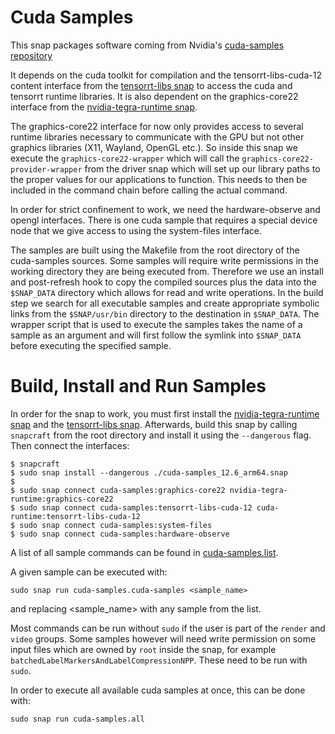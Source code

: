 # Cuda Samples

This snap packages software coming from Nvidia's [cuda-samples
repository](https://github.com/NVIDIA/cuda-samples/)

It depends on the cuda toolkit for compilation and the tensorrt-libs-cuda-12
content interface from the [tensorrt-libs
snap](../tensorrt-libs/) to access the cuda and
tensorrt runtime libraries. It is also dependent on the graphics-core22
interface from the [nvidia-tegra-runtime
snap](../nvidia-tegra-runtime/).

The graphics-core22 interface for now only provides access to several runtime
libraries necessary to communicate with the GPU but not other graphics
libraries (X11, Wayland, OpenGL etc.).  So inside this snap we execute the
`graphics-core22-wrapper` which will call the
`graphics-core22-provider-wrapper` from the driver snap which will set up our
library paths to the proper values for our applications to function. This needs
to then be included in the command chain before calling the actual command.

In order for strict confinement to work, we need the hardware-observe and
opengl interfaces. There is one cuda sample that requires a special device node
that we give access to using the system-files interface.

The samples are built using the Makefile from the root directory of the
cuda-samples sources. Some samples will require write permissions in the
working directory they are being executed from. Therefore we use an install and
post-refresh hook to copy the compiled sources plus the data into the
`$SNAP_DATA` directory which allows for read and write operations. In the build
step we search for all executable samples and create appropriate symbolic links
from the `$SNAP/usr/bin` directory to the destination in `$SNAP_DATA`. The
wrapper script that is used to execute the samples takes the name of a sample
as an argument and will first follow the symlink into `$SNAP_DATA` before
executing the specified sample.

# Build, Install and Run Samples
In order for the snap to work, you must first install the
[nvidia-tegra-runtime
snap](../nvidia-tegra-runtime/) and the
[tensorrt-libs snap](../tensorrt-libs/).
Afterwards, build this snap by calling `snapcraft` from the root directory and
install it using the `--dangerous` flag. Then connect the interfaces:

```
$ snapcraft
$ sudo snap install --dangerous ./cuda-samples_12.6_arm64.snap
$
$ sudo snap connect cuda-samples:graphics-core22 nvidia-tegra-runtime:graphics-core22
$ sudo snap connect cuda-samples:tensorrt-libs-cuda-12 cuda-runtime:tensorrt-libs-cuda-12
$ sudo snap connect cuda-samples:system-files
$ sudo snap connect cuda-samples:hardware-observe
```

A list of all sample commands can be found in
[cuda-samples.list](cuda-samples-list/cuda-samples.list).

A given sample can be executed with:
```
sudo snap run cuda-samples.cuda-samples <sample_name>
```
and replacing <sample_name> with any sample from the list.

Most commands can be run without `sudo` if the user is part of the `render` and
`video` groups. Some samples however will need write permission on some input
files which are owned by `root` inside the snap, for example
`batchedLabelMarkersAndLabelCompressionNPP`. These need to be run with `sudo`.

In order to execute all available cuda samples at once, this can be done with:
```
sudo snap run cuda-samples.all
```
